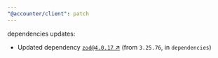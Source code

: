 ```yaml
---
"@accounter/client": patch
---
```

dependencies updates:
  - Updated dependency [`zod@4.0.17` ↗︎](https://www.npmjs.com/package/zod/v/4.0.17) (from `3.25.76`, in `dependencies`)
